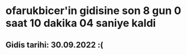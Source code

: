 # ofarukbicer'in gidisine son 8 gun 0 saat 10 dakika 04 saniye kaldi

## Gidis tarihi: 30.09.2022 :(
